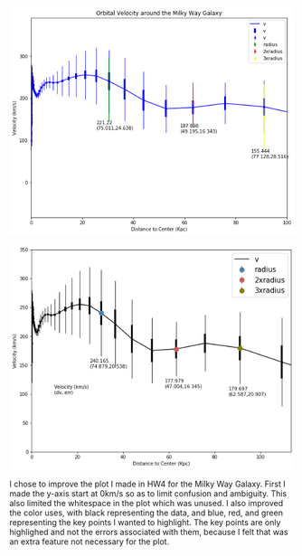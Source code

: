 ![Bad Plot](https://github.com/jwdagney55/DSPS_JDagney/blob/main/HW6/bad_plot.png)


![Better Plot](https://github.com/jwdagney55/DSPS_JDagney/blob/main/HW6/better_plot.png)


I chose to improve the plot I made in HW4 for the Milky Way Galaxy. First I made the y-axis start at 0km/s so as to limit confusion and ambiguity. This also limited the whitespace in the plot which was unused. I also improved the color uses, with black representing the data, and blue, red, and green representing the key points I wanted to highlight. The key points are only highlighed and not the errors associated with them, because I felt that was an extra feature not necessary for the plot.
